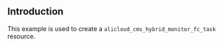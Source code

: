 ## Introduction

This example is used to create a `alicloud_cms_hybrid_monitor_fc_task` resource.

<!-- BEGIN_TF_DOCS -->

<!-- END_TF_DOCS -->

